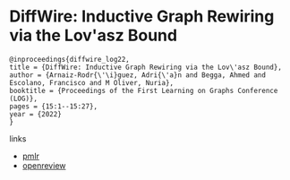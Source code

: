 # DiffWire: Inductive Graph Rewiring via the Lov\'asz Bound

```
@inproceedings{diffwire_log22,
title = {DiffWire: Inductive Graph Rewiring via the Lov\'asz Bound},
author = {Arnaiz-Rodr{\'\i}guez, Adri{\'a}n and Begga, Ahmed and Escolano, Francisco and M Oliver, Nuria},
booktitle = {Proceedings of the First Learning on Graphs Conference (LOG)},
pages = {15:1--15:27},
year = {2022}
}
```

links
- [pmlr](https://proceedings.mlr.press/v198/arnaiz-rodri-guez22a.html)
- [openreview](https://openreview.net/forum?id=IXvfIex0mX6f)
